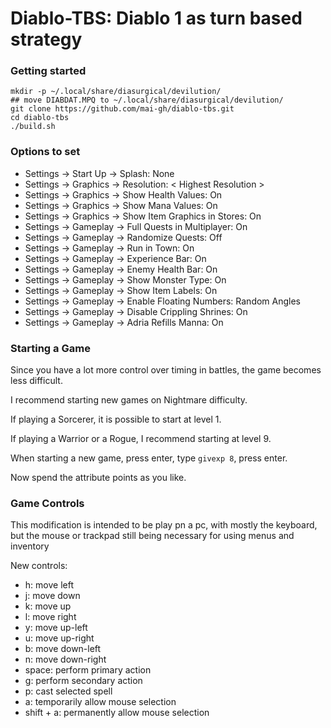 # Diablo-TBS: Diablo 1 as turn based strategy


### Getting started

```
mkdir -p ~/.local/share/diasurgical/devilution/
## move DIABDAT.MPQ to ~/.local/share/diasurgical/devilution/
git clone https://github.com/mai-gh/diablo-tbs.git
cd diablo-tbs
./build.sh 
```

### Options to set
 - Settings -> Start Up -> Splash: None
 - Settings -> Graphics -> Resolution: < Highest Resolution >
 - Settings -> Graphics -> Show Health Values: On
 - Settings -> Graphics -> Show Mana Values: On
 - Settings -> Graphics -> Show Item Graphics in Stores: On
 - Settings -> Gameplay -> Full Quests in Multiplayer: On
 - Settings -> Gameplay -> Randomize Quests: Off
 - Settings -> Gameplay -> Run in Town: On
 - Settings -> Gameplay -> Experience Bar: On
 - Settings -> Gameplay -> Enemy Health Bar: On
 - Settings -> Gameplay -> Show Monster Type: On
 - Settings -> Gameplay -> Show Item Labels: On
 - Settings -> Gameplay -> Enable Floating Numbers: Random Angles
 - Settings -> Gameplay -> Disable Crippling Shrines: On
 - Settings -> Gameplay -> Adria Refills Manna: On

### Starting a Game

Since you have a lot more control over timing in battles, the game becomes less difficult.

I recommend starting new games on Nightmare difficulty.

If playing a Sorcerer, it is possible to start at level 1.

If playing a Warrior or a Rogue, I recommend starting at level 9.

When starting a new game, press enter, type `givexp 8`, press enter.

Now spend the attribute points as you like. 

### Game Controls

This modification is intended to be play pn a pc, with mostly the keyboard, but the mouse or trackpad still being necessary for using menus and inventory

New controls:

 - h: move left
 - j: move down
 - k: move up
 - l: move right
 - y: move up-left
 - u: move up-right
 - b: move down-left
 - n: move down-right
 - space: perform primary action
 - g: perform secondary action
 - p: cast selected spell
 - a: temporarily allow mouse selection
 - shift + a: permanently allow mouse selection
